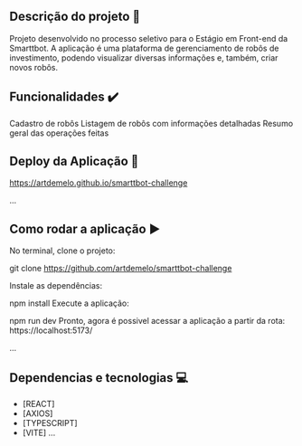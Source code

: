 ## Descrição do projeto 📃
Projeto desenvolvido no processo seletivo para o Estágio em Front-end da Smarttbot. A aplicação é uma plataforma de gerenciamento de robôs de investimento,
podendo visualizar diversas informações e, também, criar novos robôs.

## Funcionalidades ✔️
 Cadastro de robôs
 Listagem de robôs com informações detalhadas
 Resumo geral das operações feitas


## Deploy da Aplicação 💨
https://artdemelo.github.io/smarttbot-challenge

...

## Como rodar a aplicação ▶️
No terminal, clone o projeto:

git clone https://github.com/artdemelo/smarttbot-challenge

Instale as dependências:

npm install
Execute a aplicação:

npm run dev
Pronto, agora é possivel acessar a aplicação a partir da rota: https://localhost:5173/

...


## Dependencias e tecnologias 💻
- [REACT]
- [AXIOS]
- [TYPESCRIPT]
- [VITE]
...